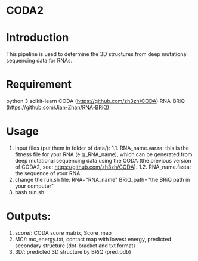 # CODA2
# Introduction
This pipeline is used to determine the 3D structures from deep mutational sequencing data for RNAs.

# Requirement
python 3
scikit-learn
CODA (https://github.com/zh3zh/CODA)
RNA-BRiQ (https://github.com/Jian-Zhan/RNA-BRiQ)

# Usage
1. input files (put them in folder of data/):
   1.1. RNA_name.var.ra: this is the fitness file for your RNA (e.g.,RNA_name), which can be generated from deep mutational sequencing data using the CODA (the previous version of CODA2, see: https://github.com/zh3zh/CODA).
   1.2. RNA_name.fasta: the sequence of your RNA.
2. change the run.sh file:
   RNA="RNA_name"
   BRiQ_path="the BRiQ path in your computer"
4. bash run.sh

# Outputs:
1. score/: CODA score matrix, Score_map
2. MC/: mc_energy.txt, contact map with lowest energy, predicted secondary structure (dot-bracket and txt format)
3. 3D/: predicted 3D structure by BRiQ (pred.pdb)
